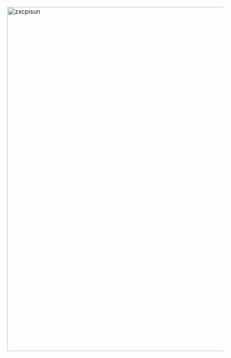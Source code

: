<img align="top" width="800" alt="zxcpisun" src="https://i.pinimg.com/originals/44/6c/0c/446c0ce580a8754d020a5a8ffe0c20ec.gif"><br>
